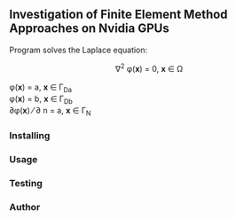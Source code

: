 ## Investigation of Finite Element Method Approaches on Nvidia GPUs

Program solves the Laplace equation:  

<center> &#8711;<sup>2</sup> &phi;(<b>x</b>) = 0, <b>x</b> &#8712; &Omega; </center> <br>
&phi;(<b>x</b>) = a, <b>x</b> &#8712; &Gamma;<sub>Da</sub>  <br>
&phi;(<b>x</b>) = b, <b>x</b> &#8712; &Gamma;<sub>Db</sub> <br>  
&part;&phi;(<b>x</b>) &frasl; &part; n = a, <b>x</b> &#8712; &Gamma;<sub>N</sub> <br>

### Installing

### Usage

### Testing

### Author
